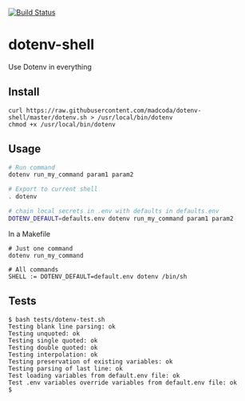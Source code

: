 [![Build Status](https://travis-ci.org/madcoda/dotenv-shell.svg?branch=improve_value)](https://travis-ci.org/madcoda/dotenv-shell)

# dotenv-shell

Use Dotenv in everything

## Install

```
curl https://raw.githubusercontent.com/madcoda/dotenv-shell/master/dotenv.sh > /usr/local/bin/dotenv
chmod +x /usr/local/bin/dotenv
```

## Usage

```sh
# Run command
dotenv run_my_command param1 param2

# Export to current shell
. dotenv

# chain local secrets in .env with defaults in defaults.env
DOTENV_DEFAULT=defaults.env dotenv run_my_command param1 param2
```

In a Makefile

```
# Just one command
dotenv run_my_command

# All commands
SHELL := DOTENV_DEFAULT=default.env dotenv /bin/sh
```

## Tests

```
$ bash tests/dotenv-test.sh
Testing blank line parsing: ok
Testing unquoted: ok
Testing single quoted: ok
Testing double quoted: ok
Testing interpolation: ok
Testing preservation of existing variables: ok
Testing parsing of last line: ok
Test loading variables from default.env file: ok
Test .env variables override variables from default.env file: ok
$
```
